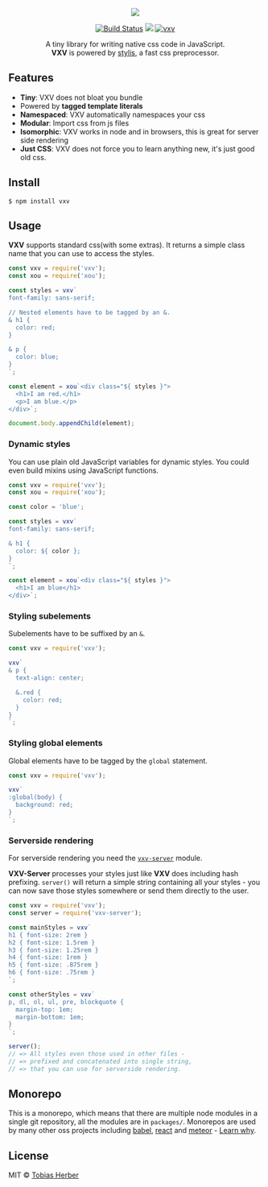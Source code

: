 <p align="center">
  <img src="https://i.imgur.com/R4GAGr8.png" />
</p>

<p align="center">
  <a href="https://travis-ci.org/herber/vxv"><img src="https://travis-ci.org/herber/vxv.svg?branch=master" alt="Build Status"></a>
  <a href="https://codecov.io/gh/herber/vxv"><img src="https://codecov.io/gh/herber/vxv/branch/master/graph/badge.svg" /></a>
  <a href="https://npm.im/vxv"><img src="https://img.shields.io/npm/v/vxv.svg" alt="vxv"></a>
</p>

<p align="center">
  A tiny library for writing native css code in JavaScript.<br><b>VXV</b> is powered by <a href="https://github.com/thysultan/stylis.js">stylis</a>, a fast css preprocessor.
</p>

## Features
  - __Tiny__: VXV does not bloat you bundle
  - Powered by __tagged template literals__
  - __Namespaced__: VXV automatically namespaces your css
  - __Modular__: Import css from js files
  - __Isomorphic__: VXV works in node and in browsers, this is great for server side rendering
  - __Just CSS__: VXV does not force you to learn anything new, it's just good old css.

## Install

```
$ npm install vxv
```

## Usage

__VXV__ supports standard css(with some extras). It returns a simple class name that you can use to access the styles.

```js
const vxv = require('vxv');
const xou = require('xou');

const styles = vxv`
font-family: sans-serif;

// Nested elements have to be tagged by an &.
& h1 {
  color: red;
}

& p {
  color: blue;
}
`;

const element = xou`<div class="${ styles }">
  <h1>I am red.</h1>
  <p>I am blue.</p>
</div>`;

document.body.appendChild(element);
```

### Dynamic styles

You can use plain old JavaScript variables for dynamic styles. You could even build mixins using JavaScript functions.

```js
const vxv = require('vxv');
const xou = require('xou');

const color = 'blue';

const styles = vxv`
font-family: sans-serif;

& h1 {
  color: ${ color };
}
`;

const element = xou`<div class="${ styles }">
  <h1>I am blue</h1>
</div>`;
```

### Styling subelements

Subelements have to be suffixed by an `&`.

```js
const vxv = require('vxv');

vxv`
& p {
  text-align: center;

  &.red {
    color: red;
  }
}
`;
```

### Styling global elements

Global elements have to be tagged by the `global` statement.

```js
const vxv = require('vxv');

vxv`
:global(body) {
  background: red;
}
`;
```

### Serverside rendering

For serverside rendering you need the [`vxv-server`](https://github.com/herber/vxv/tree/master/packages/vxv-server) module.

__VXV-Server__ processes your styles just like __VXV__ does including hash prefixing. `server()` will return a simple string containing all your styles - you can now save those styles somewhere or send them directly to the user.

```js
const vxv = require('vxv');
const server = require('vxv-server');

const mainStyles = vxv`
h1 { font-size: 2rem }
h2 { font-size: 1.5rem }
h3 { font-size: 1.25rem }
h4 { font-size: 1rem }
h5 { font-size: .875rem }
h6 { font-size: .75rem }
`;

const otherStyles = vxv`
p, dl, ol, ul, pre, blockquote {
  margin-top: 1em;
  margin-bottom: 1em;
}
`;

server();
// => All styles even those used in other files -
// => prefixed and concatenated into single string,
// => that you can use for serverside rendering.
```

## Monorepo

This is a monorepo, which means that there are multiple node modules in a single git repository, all the modules are in `packages/`. Monorepos are used by many other oss projects including [babel](http://babeljs.io), [react](http://reactjs.org) and [meteor](meteor.com) - [Learn why](https://github.com/babel/babel/blob/9f90b6f1405f80b432c6f20d18ca6c584cc1e6bb/doc/design/monorepo.md).

## License

MIT © [Tobias Herber](http://tobihrbr.com)
